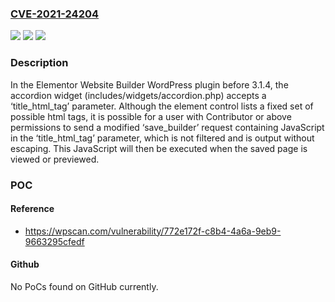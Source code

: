 ### [CVE-2021-24204](https://cve.mitre.org/cgi-bin/cvename.cgi?name=CVE-2021-24204)
![](https://img.shields.io/static/v1?label=Product&message=Elementor%20Website%20Builder&color=blue)
![](https://img.shields.io/static/v1?label=Version&message=3.1.4%3C%203.1.4%20&color=brighgreen)
![](https://img.shields.io/static/v1?label=Vulnerability&message=CWE-79%20Cross-site%20Scripting%20(XSS)&color=brighgreen)

### Description

In the Elementor Website Builder WordPress plugin before 3.1.4, the accordion widget (includes/widgets/accordion.php) accepts a ‘title_html_tag’ parameter. Although the element control lists a fixed set of possible html tags, it is possible for a user with Contributor or above permissions to send a modified ‘save_builder’ request containing JavaScript in the ‘title_html_tag’ parameter, which is not filtered and is output without escaping. This JavaScript will then be executed when the saved page is viewed or previewed.

### POC

#### Reference
- https://wpscan.com/vulnerability/772e172f-c8b4-4a6a-9eb9-9663295cfedf

#### Github
No PoCs found on GitHub currently.

